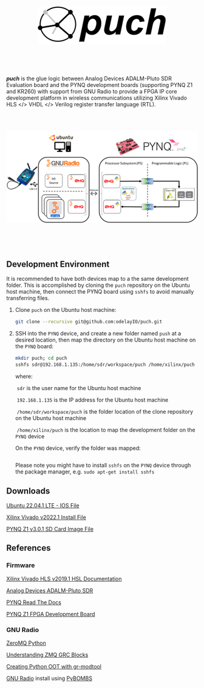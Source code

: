<p align="center">
  <img src="./doc/puch-logo-1.png">
</p>

<br>
<br>
<br>

***puch*** is the glue logic between Analog Devices ADALM-Pluto SDR Evaluation board and the PYNQ development boards (supporting PYNQ Z1 and KR260) with support from GNU Radio to provide a FPGA IP core development platform in wireless communications utilizing Xilinx Vivado HLS </> VHDL </> Verilog register transfer language (RTL).

<br>
<br>

![image-20250212155946539](./doc/puch-detailed-level-diagram.png)

<br>
<br>
<br>

## Development Environment

It is recommended to have both devices map to a the same development folder.  This is accomplished by cloning the `puch` repository on the Ubuntu host machine, then connect the PYNQ board using `sshfs` to avoid manually transferring files.   



1. Clone `puch` on the Ubuntu host machine:

   ```bash
   git clone --recursive git@github.com:odelayIO/puch.git
   ```

2. SSH into the `PYNQ` device, and create a new folder named `push` at a desired location, then map the directory on the Ubuntu host machine on the `PYNQ` board:

   ```bash
   mkdir puch; cd puch
   sshfs sdr@192.168.1.135:/home/sdr/workspace/puch /home/xilinx/puch
   ```

   where: 

   ​		`sdr` is the user name for the Ubuntu host machine

   ​		`192.168.1.135` is the IP address for the Ubuntu host machine

   ​		`/home/sdr/workspace/puch` is the folder location of the clone repository on the Ubuntu host machine

   ​		`/home/xilinx/puch` is the location to map the development folder on the `PYNQ` device

   On the  `PYNQ` device, verify the folder was mapped:

   ```
   
   ```

   Please note you might have to install `sshfs` on the `PYNQ` device through the package manager, e.g. `sudo apt-get install sshfs`





## Downloads

[Ubuntu 22.04.1 LTE - IOS File](https://hr.releases.ubuntu.com/22.04/ubuntu-22.04.1-desktop-amd64.iso)

[Xilinx Vivado v2022.1 Install File](https://www.xilinx.com/member/forms/download/xef.html?filename=Xilinx_Unified_2022.1_0420_0327.tar.gz)

[PYNQ Z1 v3.0.1 SD Card Image File](https://bit.ly/pynqz1_v3_0_1)



## References

### Firmware

[Xilinx Vivado HLS v2019.1 HSL Documentation](https://www.xilinx.com/support/documentation/sw_manuals/xilinx2019_1/ug902-vivado-high-level-synthesis.pdf)

[Analog Devices ADALM-Pluto SDR](https://wiki.analog.com/university/tools/pluto/users)

[PYNQ Read The Docs](https://pynq.readthedocs.io/en/latest/)

[PYNQ Z1 FPGA Development Board](https://reference.digilentinc.com/programmable-logic/pynq-z1/reference-manual?redirect=1)



### GNU Radio 

[ZeroMQ Python](https://zeromq.org/languages/python/)

[Understanding ZMQ GRC Blocks](https://wiki.gnuradio.org/index.php/Understanding_ZMQ_Blocks)

[Creating Python OOT with gr-modtool](https://wiki.gnuradio.org/index.php?title=Creating_Python_OOT_with_gr-modtool)

[GNU Radio](https://www.gnuradio.org/) install using [PyBOMBS](https://github.com/gnuradio/pybombs)

